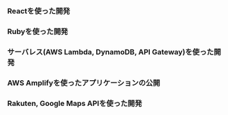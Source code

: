### Reactを使った開発
### Rubyを使った開発
### サーバレス(AWS Lambda, DynamoDB, API Gateway)を使った開発
### AWS Amplifyを使ったアプリケーションの公開
### Rakuten, Google Maps APIを使った開発

